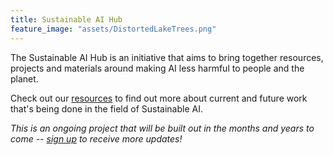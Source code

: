 ```yaml
---
title: Sustainable AI Hub
feature_image: "assets/DistortedLakeTrees.png"
---
```


The Sustainable AI Hub is an initiative that aims to bring together resources, projects and materials around making AI less harmful to people and the planet.

Check out our [resources](https://www.sustainableaihub.org/resources/) to find out more about current and future work that's being done in the field of Sustainable AI.

*This is an ongoing project that will be built out in the months and years to come -- [sign up](https://www.sustainableaihub.org/sign-up/) to receive more updates!*
